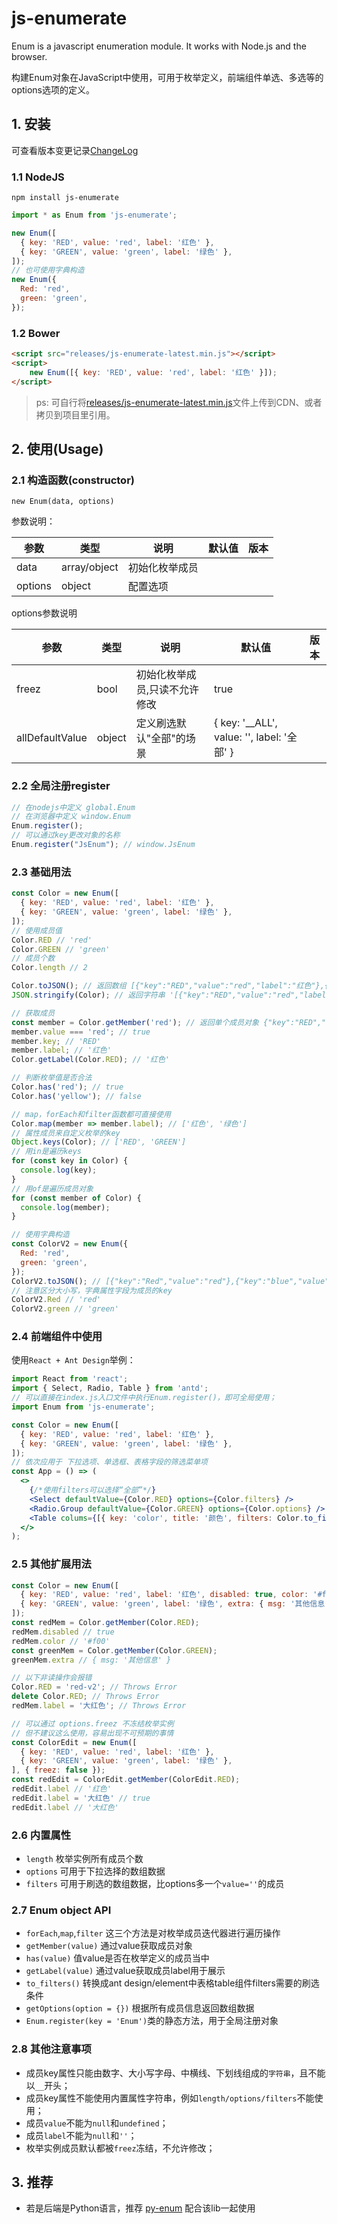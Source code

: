 # js-enumerate
Enum is a javascript enumeration module. It works with Node.js and the browser.

构建Enum对象在JavaScript中使用，可用于枚举定义，前端组件单选、多选等的options选项的定义。

## 1. 安装

可查看版本变更记录[ChangeLog](./docs/CHANGELOG-1.x.md)

### 1.1 NodeJS

	npm install js-enumerate

```javascript
import * as Enum from 'js-enumerate';

new Enum([
  { key: 'RED', value: 'red', label: '红色' },
  { key: 'GREEN', value: 'green', label: '绿色' },
]);
// 也可使用字典构造
new Enum({
  Red: 'red',
  green: 'green',
});
```

### 1.2 Bower

```html
<script src="releases/js-enumerate-latest.min.js"></script>
<script>
    new Enum([{ key: 'RED', value: 'red', label: '红色' }]);
</script>
```

> ps: 可自行将[releases/js-enumerate-latest.min.js](./releases/js-enumerate-latest.min.js)文件上传到CDN、或者拷贝到项目里引用。

## 2. 使用(Usage)

### 2.1 构造函数(constructor)

    new Enum(data, options)

参数说明：

| 参数 | 类型 | 说明 | 默认值 | 版本 |
| - | - | - | - | - |
| data | array/object | 初始化枚举成员 | | |
| options | object | 配置选项 | | |

options参数说明

| 参数 | 类型 | 说明 | 默认值 | 版本 |
| - | - | - | - | - |
| freez | bool | 初始化枚举成员,只读不允许修改 | true |  |
| allDefaultValue | object | 定义刷选默认"全部"的场景 | { key: '__ALL', value: '', label: '全部' } |  |


### 2.2 全局注册register
```javascript
// 在nodejs中定义 global.Enum
// 在浏览器中定义 window.Enum
Enum.register();
// 可以通过key更改对象的名称
Enum.register("JsEnum"); // window.JsEnum
```

### 2.3 基础用法
```javascript
const Color = new Enum([
  { key: 'RED', value: 'red', label: '红色' },
  { key: 'GREEN', value: 'green', label: '绿色' },
]);
// 使用成员值
Color.RED // 'red'
Color.GREEN // 'green'
// 成员个数
Color.length // 2

Color.toJSON(); // 返回数组 [{"key":"RED","value":"red","label":"红色"},{"key":"GREEN","value":"green","label":"绿色"}]
JSON.stringify(Color); // 返回字符串 '[{"key":"RED","value":"red","label":"红色"},{"key":"GREEN","value":"green","label":"绿色"}]'

// 获取成员
const member = Color.getMember('red'); // 返回单个成员对象 {"key":"RED","value":"red","label":"红色"}
member.value === 'red'; // true
member.key; // 'RED'
member.label; // '红色'
Color.getLabel(Color.RED); // '红色'

// 判断枚举值是否合法
Color.has('red'); // true
Color.has('yellow'); // false

// map，forEach和filter函数都可直接使用
Color.map(member => member.label); // ['红色', '绿色']
// 属性成员来自定义枚举的key
Object.keys(Color); // ['RED', 'GREEN']
// 用in是遍历keys
for (const key in Color) {
  console.log(key);
}
// 用of是遍历成员对象
for (const member of Color) {
  console.log(member);
}

// 使用字典构造
const ColorV2 = new Enum({
  Red: 'red',
  green: 'green',
});
ColorV2.toJSON(); // [{"key":"Red","value":"red"},{"key":"blue","value":"blue"}]
// 注意区分大小写，字典属性字段为成员的key
ColorV2.Red // 'red'
ColorV2.green // 'green'
```

### 2.4 前端组件中使用
使用`React + Ant Design`举例：
```jsx
import React from 'react';
import { Select, Radio, Table } from 'antd';
// 可以直接在index.js入口文件中执行Enum.register()，即可全局使用；
import Enum from 'js-enumerate';

const Color = new Enum([
  { key: 'RED', value: 'red', label: '红色' },
  { key: 'GREEN', value: 'green', label: '绿色' },
]);
// 依次应用于 下拉选项、单选框、表格字段的筛选菜单项
const App = () => (
  <>
    {/*使用filters可以选择“全部”*/}
    <Select defaultValue={Color.RED} options={Color.filters} />
    <Radio.Group defaultValue={Color.GREEN} options={Color.options} />
    <Table colums={[{ key: 'color', title: '颜色', filters: Color.to_filters() }]}/>
  </>
);
```

### 2.5 其他扩展用法
```javascript
const Color = new Enum([
  { key: 'RED', value: 'red', label: '红色', disabled: true, color: '#f00' },
  { key: 'GREEN', value: 'green', label: '绿色', extra: { msg: '其他信息' }, color: '#0f0' },
]);
const redMem = Color.getMember(Color.RED);
redMem.disabled // true
redMem.color // '#f00'
const greenMem = Color.getMember(Color.GREEN);
greenMem.extra // { msg: '其他信息' }

// 以下非读操作会报错
Color.RED = 'red-v2'; // Throws Error
delete Color.RED; // Throws Error
redMem.label = '大红色'; // Throws Error

// 可以通过 options.freez 不冻结枚举实例
// 但不建议这么使用，容易出现不可预期的事情
const ColorEdit = new Enum([
  { key: 'RED', value: 'red', label: '红色' },
  { key: 'GREEN', value: 'green', label: '绿色' },
], { freez: false });
const redEdit = ColorEdit.getMember(ColorEdit.RED);
redEdit.label // '红色'
redEdit.label = '大红色' // true
redEdit.label // '大红色'
```

### 2.6 内置属性
- `length` 枚举实例所有成员个数
- `options` 可用于下拉选择的数组数据
- `filters` 可用于刷选的数组数据，比options多一个`value=''`的成员

### 2.7 Enum object API
- `forEach`,`map`,`filter` 这三个方法是对枚举成员迭代器进行遍历操作
- `getMember(value)` 通过value获取成员对象
- `has(value)` 值value是否在枚举定义的成员当中
- `getLabel(value)` 通过value获取成员label用于展示
- `to_filters()` 转换成ant design/element中表格table组件filters需要的刷选条件
- `getOptions(option = {})` 根据所有成员信息返回数组数据
- `Enum.register(key = 'Enum')`类的静态方法，用于全局注册对象

### 2.8 其他注意事项
- 成员key属性只能由数字、大小写字母、中横线、下划线组成的`字符串`，且不能以`__`开头；
- 成员key属性不能使用内置属性字符串，例如`length/options/filters`不能使用；
- 成员`value`不能为`null`和`undefined`；
- 成员`label`不能为`null`和`''`；
- 枚举实例成员默认都被`freez`冻结，不允许修改；


## 3. 推荐
- 若是后端是Python语言，推荐 [py-enum](https://github.com/SkylerHu/py-enum) 配合该lib一起使用
